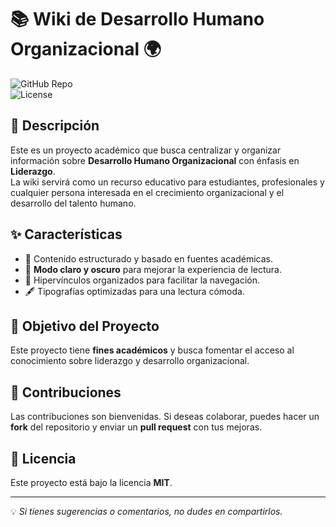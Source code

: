 # 📚 Wiki de Desarrollo Humano Organizacional 🌍  

![GitHub Repo](https://img.shields.io/badge/Proyecto-Académico-blue.svg)  
![License](https://img.shields.io/badge/Licencia-MIT-green.svg)  

## 📖 Descripción  
Este es un proyecto académico que busca centralizar y organizar información sobre **Desarrollo Humano Organizacional** con énfasis en **Liderazgo**.  
La wiki servirá como un recurso educativo para estudiantes, profesionales y cualquier persona interesada en el crecimiento organizacional y el desarrollo del talento humano.  

## ✨ Características  
- 📖 Contenido estructurado y basado en fuentes académicas.  
- 🎨 **Modo claro y oscuro** para mejorar la experiencia de lectura.  
- 🔗 Hipervínculos organizados para facilitar la navegación.  
- 🖋️ Tipografías optimizadas para una lectura cómoda.  

## 🎯 Objetivo del Proyecto  
Este proyecto tiene **fines académicos** y busca fomentar el acceso al conocimiento sobre liderazgo y desarrollo organizacional.  

## 🚀 Contribuciones  
Las contribuciones son bienvenidas. Si deseas colaborar, puedes hacer un **fork** del repositorio y enviar un **pull request** con tus mejoras.  

## 📄 Licencia  
Este proyecto está bajo la licencia **MIT**.  

---
💡 *Si tienes sugerencias o comentarios, no dudes en compartirlos.*  
